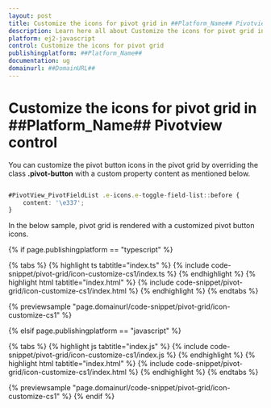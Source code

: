 ```yaml
---
layout: post
title: Customize the icons for pivot grid in ##Platform_Name## Pivotview control | Syncfusion
description: Learn here all about Customize the icons for pivot grid in Syncfusion ##Platform_Name## Pivotview control of Syncfusion Essential JS 2 and more.
platform: ej2-javascript
control: Customize the icons for pivot grid 
publishingplatform: ##Platform_Name##
documentation: ug
domainurl: ##DomainURL##
---
```


# Customize the icons for pivot grid in ##Platform_Name## Pivotview control

You can customize the pivot button icons in the pivot grid by overriding the class **.pivot-button** with a custom property content as mentioned below.

```ts

#PivotView_PivotFieldList .e-icons.e-toggle-field-list::before {
    content: '\e337';
}

```

In the below sample, pivot grid is rendered with a customized pivot button icons.

{% if page.publishingplatform == "typescript" %}

 {% tabs %}
{% highlight ts tabtitle="index.ts" %}
{% include code-snippet/pivot-grid/icon-customize-cs1/index.ts %}
{% endhighlight %}
{% highlight html tabtitle="index.html" %}
{% include code-snippet/pivot-grid/icon-customize-cs1/index.html %}
{% endhighlight %}
{% endtabs %}
        
{% previewsample "page.domainurl/code-snippet/pivot-grid/icon-customize-cs1" %}

{% elsif page.publishingplatform == "javascript" %}

{% tabs %}
{% highlight js tabtitle="index.js" %}
{% include code-snippet/pivot-grid/icon-customize-cs1/index.js %}
{% endhighlight %}
{% highlight html tabtitle="index.html" %}
{% include code-snippet/pivot-grid/icon-customize-cs1/index.html %}
{% endhighlight %}
{% endtabs %}

{% previewsample "page.domainurl/code-snippet/pivot-grid/icon-customize-cs1" %}
{% endif %}
